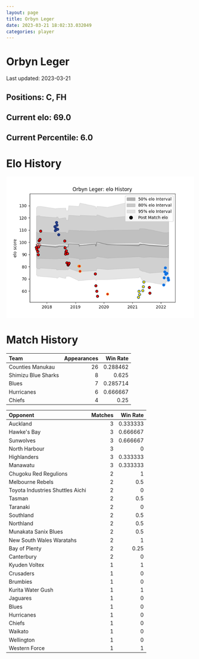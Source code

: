 ```yaml
---  
layout: page  
title: Orbyn Leger  
date: 2023-03-21 18:02:33.032049  
categories: player  
---
```

# Orbyn Leger


Last updated: 2023-03-21
## Positions: C, FH

## Current elo: 69.0

## Current Percentile: 6.0

# Elo History


![elo history](history_OrbynLeger.png)
# Match History


| Team                |   Appearances |   Win Rate |
|:--------------------|--------------:|-----------:|
| Counties Manukau    |            26 |   0.288462 |
| Shimizu Blue Sharks |             8 |   0.625    |
| Blues               |             7 |   0.285714 |
| Hurricanes          |             6 |   0.666667 |
| Chiefs              |             4 |   0.25     |

| Opponent                         |   Matches |   Win Rate |
|:---------------------------------|----------:|-----------:|
| Auckland                         |         3 |   0.333333 |
| Hawke's Bay                      |         3 |   0.666667 |
| Sunwolves                        |         3 |   0.666667 |
| North Harbour                    |         3 |   0        |
| Highlanders                      |         3 |   0.333333 |
| Manawatu                         |         3 |   0.333333 |
| Chugoku Red Regulions            |         2 |   1        |
| Melbourne Rebels                 |         2 |   0.5      |
| Toyota Industries Shuttles Aichi |         2 |   0        |
| Tasman                           |         2 |   0.5      |
| Taranaki                         |         2 |   0        |
| Southland                        |         2 |   0.5      |
| Northland                        |         2 |   0.5      |
| Munakata Sanix Blues             |         2 |   0.5      |
| New South Wales Waratahs         |         2 |   1        |
| Bay of Plenty                    |         2 |   0.25     |
| Canterbury                       |         2 |   0        |
| Kyuden Voltex                    |         1 |   1        |
| Crusaders                        |         1 |   0        |
| Brumbies                         |         1 |   0        |
| Kurita Water Gush                |         1 |   1        |
| Jaguares                         |         1 |   0        |
| Blues                            |         1 |   0        |
| Hurricanes                       |         1 |   0        |
| Chiefs                           |         1 |   0        |
| Waikato                          |         1 |   0        |
| Wellington                       |         1 |   0        |
| Western Force                    |         1 |   1        |